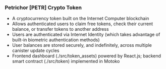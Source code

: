 <h3> Petrichor [PETR] Crypto Token </h3>
<ul> 
  <li> A cryptocurrency token built on the Internet Computer blockchain </li>
  <li> Allows authenticated users to claim free tokens, check their current balance, or transfer tokens to another address </li>
  <li> Users are authenticated via Internet Identity (which takes advantage of built-in biometric authentication methods) </li>
  <li> User balances are stored securely, and indefinitely, across multiple canister update cycles </li>
  <li> Frontend dashboard (./src/token_assets) powered by React.js; backend smart contract (./src/token) implemented in Motoko </li>
</ul>

